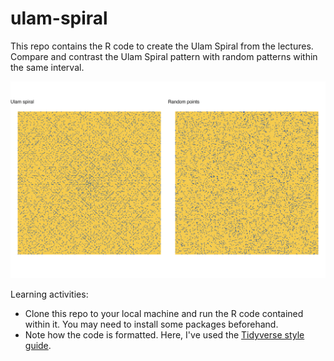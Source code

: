 # ulam-spiral

This repo contains the R code to create the Ulam Spiral from the lectures. Compare and contrast the Ulam Spiral pattern with random patterns within the same interval. 

![](spiral_random.png)

Learning activities:
- Clone this repo to your local machine and run the R code contained within it. You may need to install some packages beforehand.
- Note how the code is formatted. Here, I've used the [Tidyverse style guide](https://style.tidyverse.org/).
